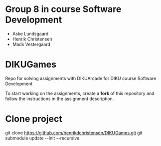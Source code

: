 # Group 8 in course Software Development
- Aske Lundsgaard
- Henrik Christensen
- Mads Vestergaard

# DIKUGames
Repo for solving assignments with DIKUArcade for DIKU course Software Development

To start working on the assignments, create a **fork** of this repository
and follow the instructions in the assignment description.

# Clone project
git clone https://github.com/henrikdchristensen/DIKUGames.git
git submodule update --init --recursive